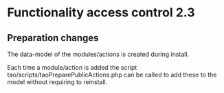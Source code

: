 <!--
author:
    - 'Joel Bout'
created_at: '2012-06-15 10:15:20'
updated_at: '2012-06-15 10:15:20'
-->

Functionality access control 2.3
================================

Preparation changes
-------------------

The data-model of the modules/actions is created during install.

Each time a module/action is added the script tao/scripts/taoPreparePublicActions.php can be called to add these to the model without requiring to reinstall.

